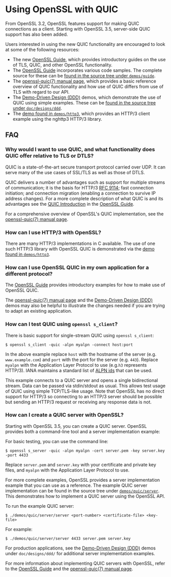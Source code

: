 Using OpenSSL with QUIC
=======================

From OpenSSL 3.2, OpenSSL features support for making QUIC connections as a
client. Starting with OpenSSL 3.5, server-side QUIC support has also been added.

Users interested in using the new QUIC functionality are encouraged to look at
some of the following resources:

- The new [OpenSSL Guide], which provides introductory guides on the use of TLS,
  QUIC, and other OpenSSL functionality.
- The [OpenSSL Guide] incorporates various code samples. The complete source
  for these can be [found in the source tree under `demos/guide`](./demos/guide/).
- The [openssl-quic(7) manual page], which provides a basic reference overview
  of QUIC functionality and how use of QUIC differs from use of TLS with regard
  to our API.
- The [Demo-Driven Design (DDD)][DDD] demos, which demonstrate the use of QUIC
  using simple examples. These can be [found in the source tree under
  `doc/designs/ddd`].
- The [demo found in `demos/http3`], which provides an HTTP/3 client example
  using the nghttp3 HTTP/3 library.

FAQ
---

### Why would I want to use QUIC, and what functionality does QUIC offer relative to TLS or DTLS?

QUIC is a state-of-the-art secure transport protocol carried over UDP. It can
serve many of the use cases of SSL/TLS as well as those of DTLS.

QUIC delivers a number of advantages such as support for multiple streams of
communication; it is the basis for HTTP/3 [RFC 9114]; fast connection
initiation; and connection migration (enabling a connection to survive IP
address changes). For a more complete description of what QUIC is and its
advantages see the [QUIC Introduction] in the [OpenSSL Guide].

For a comprehensive overview of OpenSSL's QUIC implementation, see the
[openssl-quic(7) manual page].

### How can I use HTTP/3 with OpenSSL?

There are many HTTP/3 implementations in C available. The use of one such HTTP/3
library with OpenSSL QUIC is demonstrated via the [demo found in `demos/http3`].

### How can I use OpenSSL QUIC in my own application for a different protocol?

The [OpenSSL Guide] provides introductory examples for how to make use of
OpenSSL QUIC.

The [openssl-quic(7) manual page] and the [Demo-Driven Design (DDD)][DDD] demos
may also be helpful to illustrate the changes needed if you are trying to adapt
an existing application.

### How can I test QUIC using `openssl s_client`?

There is basic support for single-stream QUIC using `openssl s_client`:

```shell
$ openssl s_client -quic -alpn myalpn -connect host:port
```

In the above example replace `host` with the hostname of the server (e.g.
`www.example.com`) and `port` with the port for the server (e.g. `443`). Replace
`myalpn` with the Application Layer Protocol to use (e.g.`h3` represents
HTTP/3). IANA maintains a standard list of [ALPN ids] that can be used.

This example connects to a QUIC server and opens a single bidirectional stream.
Data can be passed via stdin/stdout as usual. This allows test usage of QUIC
using simple TCP/TLS-like usage. Note that OpenSSL has no direct support for
HTTP/3 so connecting to an HTTP/3 server should be possible but sending an
HTTP/3 request or receiving any response data is not.

### How can I create a QUIC server with OpenSSL?

Starting with OpenSSL 3.5, you can create a QUIC server. OpenSSL provides both a command-line tool and a server implementation example:

For basic testing, you can use the command line:

```shell
$ openssl s_server -quic -alpn myalpn -cert server.pem -key server.key -port 4433
```

Replace `server.pem` and `server.key` with your certificate and private key files, and `myalpn` with the Application Layer Protocol to use.

For more complete examples, OpenSSL provides a server implementation example that you can use as a reference. The example QUIC server implementation can be found in the source tree under [`demos/quic/server`](./demos/quic/server/). This demonstrates how to implement a QUIC server using the OpenSSL API.

To run the example QUIC server:

```shell
$ ./demos/quic/server/server <port-number> <certificate-file> <key-file>
```

For example:

```shell
$ ./demos/quic/server/server 4433 server.pem server.key
```

For production applications, see the [Demo-Driven Design (DDD)][DDD] demos under `doc/designs/ddd/` for additional server implementation examples.

For more information about implementing QUIC servers with OpenSSL, refer to the [OpenSSL Guide] and the [openssl-quic(7) manual page].

[openssl-quic(7) manual page]: https://www.openssl.org/docs/manmaster/man7/openssl-quic.html
[OpenSSL Guide]: https://www.openssl.org/docs/manmaster/man7/ossl-guide-introduction.html
[DDD]: https://github.com/openssl/openssl/tree/master/doc/designs/ddd
[found in the source tree under `doc/designs/ddd`]: ./doc/designs/ddd/
[demo found in `demos/http3`]: ./demos/http3/
[QUIC Introduction]: https://www.openssl.org/docs/manmaster/man7/ossl-guide-quic-introduction.html
[RFC 9114]: https://tools.ietf.org/html/rfc9114
[ALPN ids]: https://www.iana.org/assignments/tls-extensiontype-values/tls-extensiontype-values.xhtml#alpn-protocol-ids
